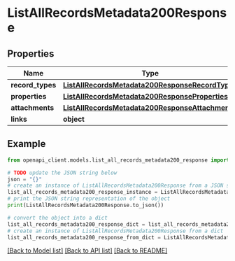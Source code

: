 # ListAllRecordsMetadata200Response


## Properties

Name | Type | Description | Notes
------------ | ------------- | ------------- | -------------
**record_types** | [**ListAllRecordsMetadata200ResponseRecordTypes**](ListAllRecordsMetadata200ResponseRecordTypes.md) |  | [optional] 
**properties** | [**ListAllRecordsMetadata200ResponseProperties**](ListAllRecordsMetadata200ResponseProperties.md) |  | [optional] 
**attachments** | [**ListAllRecordsMetadata200ResponseAttachments**](ListAllRecordsMetadata200ResponseAttachments.md) |  | [optional] 
**links** | **object** |  | [optional] 

## Example

```python
from openapi_client.models.list_all_records_metadata200_response import ListAllRecordsMetadata200Response

# TODO update the JSON string below
json = "{}"
# create an instance of ListAllRecordsMetadata200Response from a JSON string
list_all_records_metadata200_response_instance = ListAllRecordsMetadata200Response.from_json(json)
# print the JSON string representation of the object
print(ListAllRecordsMetadata200Response.to_json())

# convert the object into a dict
list_all_records_metadata200_response_dict = list_all_records_metadata200_response_instance.to_dict()
# create an instance of ListAllRecordsMetadata200Response from a dict
list_all_records_metadata200_response_from_dict = ListAllRecordsMetadata200Response.from_dict(list_all_records_metadata200_response_dict)
```
[[Back to Model list]](../README.md#documentation-for-models) [[Back to API list]](../README.md#documentation-for-api-endpoints) [[Back to README]](../README.md)



